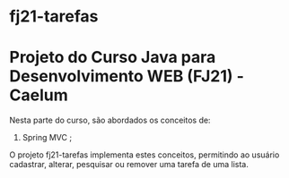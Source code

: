# fj21-tarefas

# Projeto do Curso Java para Desenvolvimento WEB (FJ21) - Caelum

Nesta parte do curso, são abordados os conceitos de:

1. Spring MVC ;

O projeto fj21-tarefas implementa estes conceitos, permitindo ao usuário cadastrar, alterar, pesquisar ou remover uma tarefa de uma lista.


